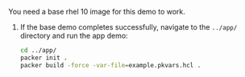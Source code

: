 You need a base rhel 10 image for this demo to work. 

1. If the base demo completes successfully, navigate to the `../app/` directory and run the app demo:
    ```sh
    cd ../app/
    packer init .
    packer build -force -var-file=example.pkvars.hcl .
    ```